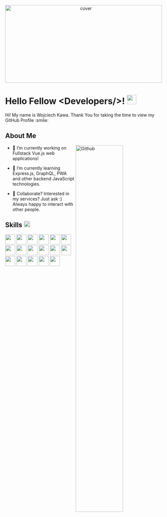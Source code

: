 <div align="center">
<img width="100%" height = "250px" src="https://i.pinimg.com/originals/d5/e6/dd/d5e6dd004e84c320b1559d6369945c9c.png" alt="cover" />
</div>
    
<h1> Hello Fellow &#60Developers/&#62! <img src = "https://raw.githubusercontent.com/MartinHeinz/MartinHeinz/master/wave.gif" width = 30px> </h1>
    
<div size='20px'> Hi! My name is Wojciech Kawa. Thank You for taking the time to view my GitHub Profile :smile: </div>
    
<h2>About Me</h2>
    
<img width="55%" align="right" alt="Github" src="https://raw.githubusercontent.com/onimur/.github/master/.resources/git-header.svg" />
    
    
- 🔭 I’m currently working on Fullstack Vue.js web applications!
    
- 🌱 I’m currently learning Express.js, GraphQL, PWA and other backend JavaScript technologies.
    
- 👥 Collaborate? Interested in my services?  Just ask :)
    Always happy to interact with other people.
    
 
<h2> Skills <img src = "https://media2.giphy.com/media/QssGEmpkyEOhBCb7e1/giphy.gif?cid=ecf05e47a0n3gi1bfqntqmob8g9aid1oyj2wr3ds3mg700bl&rid=giphy.gif" width = 20px></h2> 
    
<div>    
<img width ='32px' src ='https://raw.githubusercontent.com/rahulbanerjee26/githubAboutMeGenerator/main/icons/javascript.svg'> 
<img width ='32px' src ='https://raw.githubusercontent.com/rahulbanerjee26/githubAboutMeGenerator/main/icons/typescript.svg'> 
<img width ='32px' src ='https://raw.githubusercontent.com/rahulbanerjee26/githubAboutMeGenerator/main/icons/vuejs.svg'> 
<img width ='32px' src ='https://raw.githubusercontent.com/rahulbanerjee26/githubAboutMeGenerator/main/icons/nuxtjs.svg'> 
<img width ='32px' src ='https://raw.githubusercontent.com/rahulbanerjee26/githubAboutMeGenerator/main/icons/vuetify.svg'> 
<img width ='32px' src ='https://raw.githubusercontent.com/rahulbanerjee26/githubAboutMeGenerator/main/icons/css.svg'> 
<img width ='32px' src ='https://raw.githubusercontent.com/rahulbanerjee26/githubAboutMeGenerator/main/icons/sass.svg'> 
<img width ='32px' src ='https://raw.githubusercontent.com/rahulbanerjee26/githubAboutMeGenerator/main/icons/tailwind.svg'> 
<img width ='32px' src ='https://raw.githubusercontent.com/rahulbanerjee26/githubAboutMeGenerator/main/icons/firebase.svg'> 
<img width ='32px' src ='https://raw.githubusercontent.com/rahulbanerjee26/githubAboutMeGenerator/main/icons/gridsome.svg'> 
<img width ='32px' src ='https://raw.githubusercontent.com/rahulbanerjee26/githubAboutMeGenerator/main/icons/webpack.svg'> 
<img width ='32px' src ='https://raw.githubusercontent.com/rahulbanerjee26/githubAboutMeGenerator/main/icons/babel.svg'> 
<img width ='32px' src ='https://raw.githubusercontent.com/rahulbanerjee26/githubAboutMeGenerator/main/icons/xd.svg'> 
<img width ='32px' src ='https://raw.githubusercontent.com/rahulbanerjee26/githubAboutMeGenerator/main/icons/photoshop.svg'> 
<img width ='32px' src ='https://raw.githubusercontent.com/rahulbanerjee26/githubAboutMeGenerator/main/icons/figma.svg'> 
<img width ='32px' src ='https://raw.githubusercontent.com/rahulbanerjee26/githubAboutMeGenerator/main/icons/git.svg'> 
<img width ='32px' src ='https://raw.githubusercontent.com/rahulbanerjee26/githubAboutMeGenerator/main/icons/linux.svg'> 
</div>


